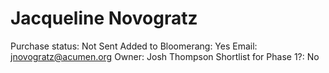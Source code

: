 # Jacqueline Novogratz

Purchase status: Not Sent
Added to Bloomerang: Yes
Email: jnovogratz@acumen.org
Owner: Josh Thompson
Shortlist for Phase 1?: No